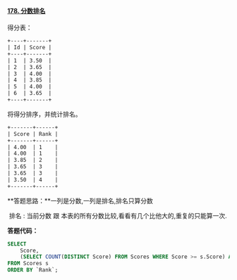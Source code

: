 #### [178. 分数排名](https://leetcode-cn.com/problems/rank-scores/)

得分表：

```html
+----+-------+
| Id | Score |
+----+-------+
| 1  | 3.50  |
| 2  | 3.65  |
| 3  | 4.00  |
| 4  | 3.85  |
| 5  | 4.00  |
| 6  | 3.65  |
+----+-------+
```

将得分排序，并统计排名。

```html
+-------+------+
| Score | Rank |
+-------+------+
| 4.00  | 1    |
| 4.00  | 1    |
| 3.85  | 2    |
| 3.65  | 3    |
| 3.65  | 3    |
| 3.50  | 4    |
+-------+------+
```



**答题思路：**一列是分数,一列是排名,排名只算分数

​					排名 : 当前分数 跟 本表的所有分数比较,看看有几个比他大的,重复的只能算一次.



**答题代码：**

```sql
SELECT 
    Score,
    (SELECT COUNT(DISTINCT Score) FROM Scores WHERE Score >= s.Score) AS `Rank`
FROM Scores s
ORDER BY `Rank`;
```

